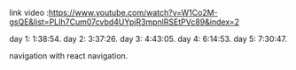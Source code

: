 link video :https://www.youtube.com/watch?v=W1Co2M-gsQE&list=PLIh7Cum07cvbd4UYpjR3mpnlRSEtPVc89&index=2

day 1:   1:38:54.
day 2:   3:37:26.
day 3:   4:43:05.
day 4:   6:14:53.
day 5:   7:30:47.
 
 navigation with react navigation.